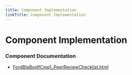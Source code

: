 ```yaml
---
title: Component Implementation
linkTitle: Component Implementation
---
```


# Component Implementation
### Component Documentation

- [FordBlaBoxIfCmp1_PeerReviewChecklist.html](doc/FordBlaBoxIfCmp1_PeerReviewChecklist.html)

